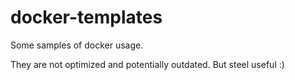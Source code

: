 # docker-templates

Some samples of docker usage.

They are not optimized and potentially outdated. But steel useful :)